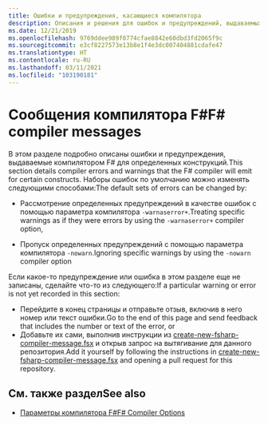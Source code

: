 ```yaml
---
title: Ошибки и предупреждения, касающиеся компилятора
description: Описания и решения для ошибок и предупреждений, выдаваемых компилятором F#.
ms.date: 12/21/2019
ms.openlocfilehash: 9769ddee989f0774cfae8842e60dbd3fd2065f9c
ms.sourcegitcommit: e3cf8227573e13b8e1f4e3dc007404881cdafe47
ms.translationtype: HT
ms.contentlocale: ru-RU
ms.lasthandoff: 03/11/2021
ms.locfileid: "103190181"
---
```

# <a name="f-compiler-messages"></a><span data-ttu-id="84b99-103">Сообщения компилятора F#</span><span class="sxs-lookup"><span data-stu-id="84b99-103">F# compiler messages</span></span>

<span data-ttu-id="84b99-104">В этом разделе подробно описаны ошибки и предупреждения, выдаваемые компилятором F# для определенных конструкций.</span><span class="sxs-lookup"><span data-stu-id="84b99-104">This section details compiler errors and warnings that the F# compiler will emit for certain constructs.</span></span> <span data-ttu-id="84b99-105">Наборы ошибок по умолчанию можно изменять следующими способами:</span><span class="sxs-lookup"><span data-stu-id="84b99-105">The default sets of errors can be changed by:</span></span>

- <span data-ttu-id="84b99-106">Рассмотрение определенных предупреждений в качестве ошибок с помощью параметра компилятора `-warnaserror+`.</span><span class="sxs-lookup"><span data-stu-id="84b99-106">Treating specific warnings as if they were errors by using the `-warnaserror+` compiler option,</span></span>

- <span data-ttu-id="84b99-107">Пропуск определенных предупреждений с помощью параметра компилятора `-nowarn`.</span><span class="sxs-lookup"><span data-stu-id="84b99-107">Ignoring specific warnings by using the `-nowarn` compiler option</span></span>

<span data-ttu-id="84b99-108">Если какое-то предупреждение или ошибка в этом разделе еще не записаны, сделайте что-то из следующего:</span><span class="sxs-lookup"><span data-stu-id="84b99-108">If a particular warning or error is not yet recorded in this section:</span></span>

- <span data-ttu-id="84b99-109">Перейдите в конец страницы и отправьте отзыв, включив в него номер или текст ошибки.</span><span class="sxs-lookup"><span data-stu-id="84b99-109">Go to the end of this page and send feedback that includes the number or text of the error, or</span></span>
- <span data-ttu-id="84b99-110">Добавьте их сами, выполнив инструкции из [create-new-fsharp-compiler-message.fsx](https://github.com/dotnet/docs/blob/main/docs/fsharp/language-reference/compiler-messages/util/create-new-fsharp-compiler-message.fsx) и открыв запрос на вытягивание для данного репозитория.</span><span class="sxs-lookup"><span data-stu-id="84b99-110">Add it yourself by following the instructions in [create-new-fsharp-compiler-message.fsx](https://github.com/dotnet/docs/blob/main/docs/fsharp/language-reference/compiler-messages/util/create-new-fsharp-compiler-message.fsx) and opening a pull request for this repository.</span></span>

## <a name="see-also"></a><span data-ttu-id="84b99-111">См. также раздел</span><span class="sxs-lookup"><span data-stu-id="84b99-111">See also</span></span>

- [<span data-ttu-id="84b99-112">Параметры компилятора F#</span><span class="sxs-lookup"><span data-stu-id="84b99-112">F# Compiler Options</span></span>](../compiler-options.md)
